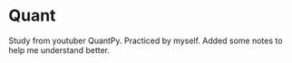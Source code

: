 # Quant
Study from youtuber QuantPy.
Practiced by myself.
Added some notes to help me understand better.
